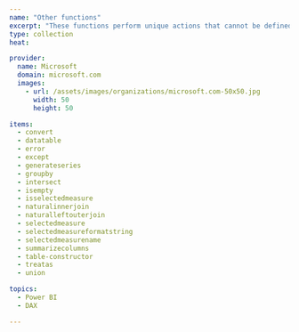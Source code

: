```yaml
---
name: "Other functions"
excerpt: "These functions perform unique actions that cannot be defined by any of the categories."
type: collection
heat: 

provider:
  name: Microsoft
  domain: microsoft.com
  images:
    - url: /assets/images/organizations/microsoft.com-50x50.jpg
      width: 50
      height: 50

items:
  - convert
  - datatable
  - error
  - except
  - generateseries
  - groupby
  - intersect
  - isempty
  - isselectedmeasure
  - naturalinnerjoin
  - naturalleftouterjoin
  - selectedmeasure
  - selectedmeasureformatstring
  - selectedmeasurename
  - summarizecolumns
  - table-constructor
  - treatas
  - union

topics:
  - Power BI
  - DAX

---
```


